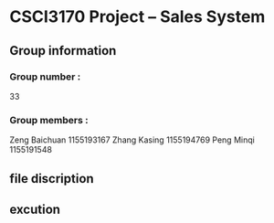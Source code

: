 # CSCI3170 Project – Sales System

## Group information
### Group number  : 
33
### Group members : 
Zeng Baichuan 1155193167
Zhang Kasing  1155194769
Peng Minqi    1155191548

## file discription


## excution

